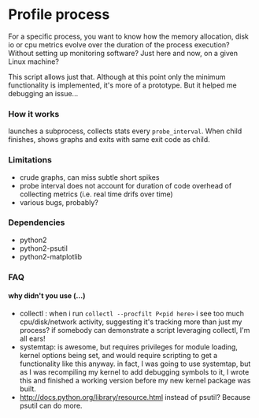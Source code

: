 # Profile process

For a specific process, you want to know how the memory allocation, disk io or cpu metrics evolve over the duration of the process execution?
Without setting up monitoring software? Just here and now, on a given Linux machine?

This script allows just that.  Although at this point only the minimum functionality is implemented, it's more of a prototype.  But it helped me debugging an issue...

### How it works

launches a subprocess, collects stats every `probe_interval`.  When child finishes, shows graphs and exits with same exit code as child.

### Limitations
* crude graphs, can miss subtle short spikes
* probe interval does not account for duration of code overhead of collecting metrics (i.e. real time drifs over time)
* various bugs, probably?

### Dependencies

* python2
* python2-psutil
* python2-matplotlib

### FAQ

#### why didn't you use (...)

* collectl : when i run `collectl --procfilt P<pid here>` i see too much cpu/disk/network activity, suggesting it's tracking more than just my process?
  if somebody can demonstrate a script leveraging collectl, I'm all ears!
* systemtap: is awesome, but requires privileges for module loading, kernel options being set, and would require scripting to get a functionality like this anyway.
  in fact, I was going to use systemtap, but as I was recompiling my kernel to add debugging symbols to it, I wrote this and finished a working version before my new kernel package was built.
* http://docs.python.org/library/resource.html instead of psutil? Because psutil can do more.

